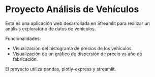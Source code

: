 # Proyecto Análisis de Vehículos

Esta es una aplicación web desarrollada en Streamlit para realizar un análisis exploratorio de datos de vehículos.

Funcionalidades:
- Visualización del histograma de precios de los vehículos.
- Visualización de un gráfico de dispersión de precio vs año de fabricación.

El proyecto utiliza pandas, plotly-express y streamlit.
